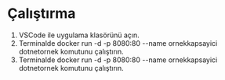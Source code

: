 # Çalıştırma
1. VSCode ile uygulama klasörünü açın.
2. Terminalde docker run -d -p 8080:80 --name ornekkapsayici dotnetornek komutunu çalıştırın.
3. Terminalde docker run -d -p 8080:80 --name ornekkapsayici dotnetornek komutunu çalıştırın.
